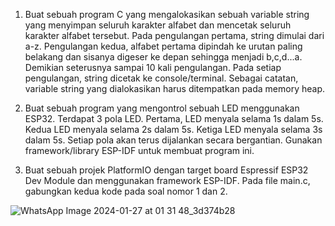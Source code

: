 1. Buat sebuah program C yang mengalokasikan sebuah variable string yang menyimpan seluruh karakter alfabet dan mencetak seluruh karakter alfabet tersebut. Pada pengulangan pertama, string dimulai dari a-z. Pengulangan kedua, alfabet pertama dipindah ke urutan paling belakang dan sisanya digeser ke depan sehingga menjadi b,c,d...a. Demikian seterusnya sampai 10 kali pengulangan. Pada setiap pengulangan, string dicetak ke console/terminal. Sebagai catatan, variable string yang dialokasikan harus ditempatkan pada memory heap. 

2. Buat sebuah program yang mengontrol sebuah LED menggunakan ESP32. Terdapat 3 pola LED. Pertama, LED menyala selama 1s dalam 5s. Kedua LED menyala selama 2s dalam 5s. Ketiga LED menyala selama 3s dalam 5s. Setiap pola akan terus dijalankan secara bergantian. Gunakan framework/library ESP-IDF untuk membuat program ini. 

3. Buat sebuah projek PlatformIO dengan target board Espressif ESP32 Dev Module dan menggunakan framework ESP-IDF. Pada file main.c, gabungkan kedua kode pada soal nomor 1 dan 2.

![WhatsApp Image 2024-01-27 at 01 31 48_3d374b28](https://github.com/tsaniashabri/embeddedtes/assets/117139057/51344a6d-c5d1-43b5-b6d3-6803cb8ad303)
